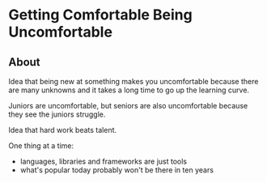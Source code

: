 # Getting Comfortable Being Uncomfortable

## About
Idea that being new at something makes you uncomfortable because there are many unknowns and it takes a long time to go up the learning curve.

Juniors are uncomfortable, but seniors are also uncomfortable because they see the juniors struggle.

Idea that hard work beats talent.

One thing at a time:
* languages, libraries and frameworks are just tools
* what's popular today probably won't be there in ten years

